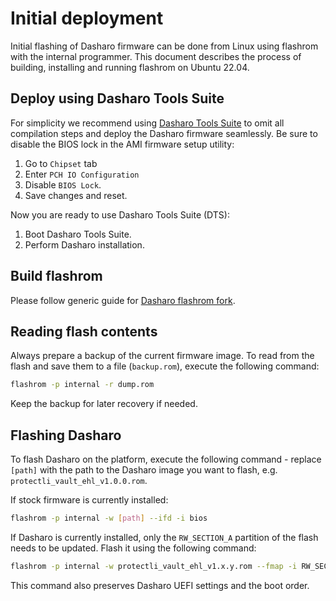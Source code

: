 # Initial deployment

Initial flashing of Dasharo firmware can be done from Linux using flashrom with
the internal programmer. This document describes the process of building,
installing and running flashrom on Ubuntu 22.04.

## Deploy using Dasharo Tools Suite

For simplicity we recommend using
[Dasharo Tools Suite](../../../dasharo-tools-suite/overview) to
omit all compilation steps and deploy the Dasharo firmware seamlessly.
Be sure to disable the BIOS lock in the AMI firmware setup utility:

1. Go to `Chipset` tab
2. Enter `PCH IO Configuration`
3. Disable `BIOS Lock`.
4. Save changes and reset.

Now you are ready to use Dasharo Tools Suite (DTS):

1. Boot Dasharo Tools Suite.
2. Perform Dasharo installation.

## Build flashrom

Please follow generic guide for [Dasharo flashrom fork](../../../osf-trivia-list/deployment/#how-to-install-dasharo-flashrom-fork).

## Reading flash contents

Always prepare a backup of the current firmware image. To read from the flash
and save them to a file (`backup.rom`), execute the following command:

```bash
flashrom -p internal -r dump.rom
```

Keep the backup for later recovery if needed.

## Flashing Dasharo

To flash Dasharo on the platform, execute the following command - replace
`[path]` with the path to the Dasharo image you want to flash, e.g.
`protectli_vault_ehl_v1.0.0.rom`.

If stock firmware is currently installed:

```bash
flashrom -p internal -w [path] --ifd -i bios
```

If Dasharo is currently installed, only the `RW_SECTION_A` partition of the
flash needs to be updated. Flash it using the following command:

```bash
flashrom -p internal -w protectli_vault_ehl_v1.x.y.rom --fmap -i RW_SECTION_A
```

This command also preserves Dasharo UEFI settings and the boot order.
